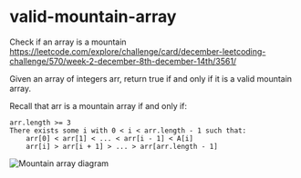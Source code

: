 # valid-mountain-array
Check if an array is a mountain
https://leetcode.com/explore/challenge/card/december-leetcoding-challenge/570/week-2-december-8th-december-14th/3561/

Given an array of integers arr, return true if and only if it is a valid mountain array.

Recall that arr is a mountain array if and only if:

    arr.length >= 3
    There exists some i with 0 < i < arr.length - 1 such that:
        arr[0] < arr[1] < ... < arr[i - 1] < A[i]
        arr[i] > arr[i + 1] > ... > arr[arr.length - 1]
        
![Mountain array diagram](https://github.com/uxai/leetcode-challenges/valid-mountain-array-main/blob/main/hint_valid_mountain_array.png?raw=true)
